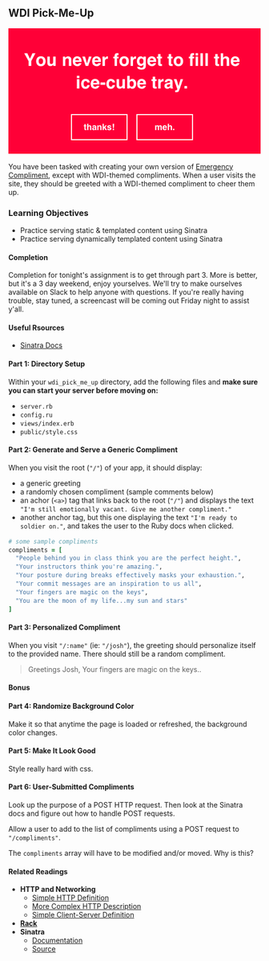 ## WDI Pick-Me-Up

![A sample compliment](imgs/compliment.png)

You have been tasked with creating your own version of [Emergency Compliment](http://emergencycompliment.com/), except with  WDI-themed compliments. When a user visits the site, they should be greeted with a WDI-themed compliment to cheer them up.

### Learning Objectives

  - Practice serving static & templated content using Sinatra
  - Practice serving dynamically templated content using Sinatra

#### Completion

Completion for tonight's assignment is to get through part 3. More is better, but it's a 3 day weekend, enjoy yourselves. We'll try to make ourselves available on Slack to help anyone with questions. If you're really having trouble, stay tuned, a screencast will be coming out Friday night to assist y'all.

#### Useful Rsources

- [Sinatra Docs](http://www.sinatrarb.com/intro.html)

#### Part 1: Directory Setup

Within your `wdi_pick_me_up` directory, add the following files and __make sure you can start your server before moving on:__

- `server.rb`
- `config.ru`
- `views/index.erb`
- `public/style.css`

#### Part 2: Generate and Serve a Generic Compliment

When you visit the root (`"/"`) of your app, it should display:
- a generic greeting
- a randomly chosen compliment (sample comments below)
- an achor (`<a>`) tag that links back to the root (`"/"`) and displays the text `"I'm still emotionally vacant. Give me another compliment."`
- another anchor tag, but this one displaying the text `"I'm ready to soldier on."`, and takes the user to the Ruby docs when clicked.

```ruby
# some sample compliments
compliments = [
  "People behind you in class think you are the perfect height.",
  "Your instructors think you're amazing.",
  "Your posture during breaks effectively masks your exhaustion.",
  "Your commit messages are an inspiration to us all",
  "Your fingers are magic on the keys",
  "You are the moon of my life...my sun and stars"
]
```

#### Part 3: Personalized Compliment

When you visit `"/:name"` (ie: `"/josh"`), the greeting should personalize itself to the provided name. There should still be a random compliment.

> Greetings Josh, Your fingers are magic on the keys..

#### Bonus

#### Part 4: Randomize Background Color

Make it so that anytime the page is loaded or refreshed, the background color changes.

#### Part 5: Make It Look Good

Style really hard with css.

#### Part 6: User-Submitted Compliments

Look up the purpose of a POST HTTP request. Then look at the Sinatra docs and figure out how to handle POST requests.

Allow a user to add to the list of compliments using a POST request to `"/compliments"`.

The `compliments` array will have to be modified and/or moved. Why is this?

#### Related Readings

- **HTTP and Networking**
  + [Simple HTTP Definition](http://simple.wikipedia.org/wiki/Hypertext_Transfer_Protocol)
  + [More Complex HTTP Description](http://www.jmarshall.com/easy/http/)
  + [Simple Client-Server Definition](http://simple.wikipedia.org/wiki/Client-server)
- **[Rack](http://rack.github.io/)**
- **Sinatra**
  + [Documentation](http://www.sinatrarb.com/intro.html)
  + [Source](https://github.com/sinatra/sinatra)
